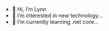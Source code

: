 - 👋 Hi, I’m Lynn
- 👀 I’m interested in new technology...
- 🌱 I’m currently learning .net core...


<!---
lynnWelcome/lynnWelcome is a ✨ special ✨ repository because its `README.md` (this file) appears on your GitHub profile.
You can click the Preview link to take a look at your changes.
--->
